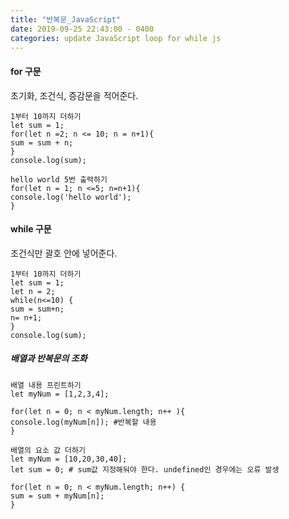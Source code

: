 ```yaml
---
title: "반복문_JavaScript"
date: 2019-09-25 22:43:00 - 0400
categories: update JavaScript loop for while js
---
```


#### for 구문
초기화, 조건식, 증감문을 적어준다.

```
1부터 10까지 더하기
let sum = 1;
for(let n =2; n <= 10; n = n+1){
sum = sum + n;
}
console.log(sum);
```
```
hello world 5번 출력하기
for(let n = 1; n <=5; n=n+1){
console.log('hello world');
}
```

#### while 구문
조건식만 괄호 안에 넣어준다.

```
1부터 10까지 더하기
let sum = 1;
let n = 2;
while(n<=10) {
sum = sum+n;
n= n+1; 
}
console.log(sum);
```

##### 배열과 반복문의 조화
```
배열 내용 프린트하기
let myNum = [1,2,3,4];

for(let n = 0; n < myNum.length; n++ ){
console.log(myNum[n]); #반복할 내용
}
```
```
배열의 요소 값 더하기
let myNum = [10,20,30,40];
let sum = 0; # sum값 지정해둬야 한다. undefined인 경우에는 오류 발생

for(let n = 0; n < myNum.length; n++) {
sum = sum + myNum[n];
}

```

